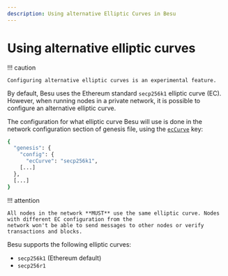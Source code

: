 ```yaml
---
description: Using alternative Elliptic Curves in Besu
---
```


# Using alternative elliptic curves

!!! caution

    Configuring alternative elliptic curves is an experimental feature.

By default, Besu uses the Ethereum standard `secp256k1` elliptic curve (EC).
However, when running nodes in a private network, it is possible to configure an alternative elliptic curve.

The configuration for what elliptic curve Besu will use is done in the network configuration section of genesis file,
using the [`ecCurve`](../../Reference/Config-Items.md#Configuration_Items) key:

```bash
{
  "genesis": {
    "config": {
      "ecCurve": "secp256k1",
    [...]
  },
  [...]
}
```

!!! attention

    All nodes in the network **MUST** use the same elliptic curve. Nodes with different EC configuration from the
    network won't be able to send messages to other nodes or verify transactions and blocks.

Besu supports the following elliptic curves:

- `secp256k1` (Ethereum default)
- `secp256r1`
